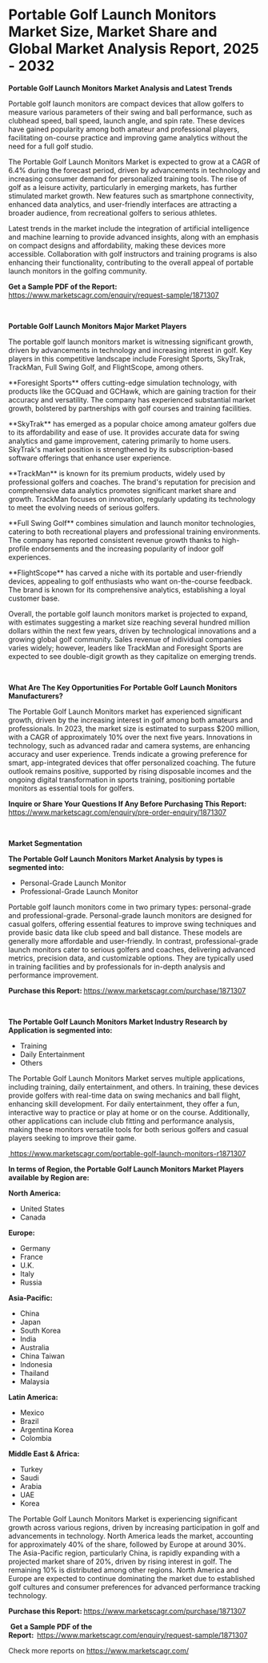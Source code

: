<p><h1>Portable Golf Launch Monitors Market Size, Market Share and Global Market Analysis Report, 2025 - 2032</h1></p><p><strong>Portable Golf Launch Monitors Market Analysis and Latest Trends</strong></p>
<p><p>Portable golf launch monitors are compact devices that allow golfers to measure various parameters of their swing and ball performance, such as clubhead speed, ball speed, launch angle, and spin rate. These devices have gained popularity among both amateur and professional players, facilitating on-course practice and improving game analytics without the need for a full golf studio.</p><p>The Portable Golf Launch Monitors Market is expected to grow at a CAGR of 6.4% during the forecast period, driven by advancements in technology and increasing consumer demand for personalized training tools. The rise of golf as a leisure activity, particularly in emerging markets, has further stimulated market growth. New features such as smartphone connectivity, enhanced data analytics, and user-friendly interfaces are attracting a broader audience, from recreational golfers to serious athletes.</p><p>Latest trends in the market include the integration of artificial intelligence and machine learning to provide advanced insights, along with an emphasis on compact designs and affordability, making these devices more accessible. Collaboration with golf instructors and training programs is also enhancing their functionality, contributing to the overall appeal of portable launch monitors in the golfing community.</p></p>
<p><strong>Get a Sample PDF of the Report:&nbsp;</strong> <a href="https://www.marketscagr.com/enquiry/request-sample/1871307?utm_campaign=2994&utm_medium=2&utm_source=Github&utm_content=ia&utm_term=11042025&utm_id=portable-golf-launch-monitors">https://www.marketscagr.com/enquiry/request-sample/1871307</a></p>
<p>&nbsp;</p>
<p><strong>Portable Golf Launch Monitors Major Market Players</strong></p>
<p><p>The portable golf launch monitors market is witnessing significant growth, driven by advancements in technology and increasing interest in golf. Key players in this competitive landscape include Foresight Sports, SkyTrak, TrackMan, Full Swing Golf, and FlightScope, among others.</p><p>**Foresight Sports** offers cutting-edge simulation technology, with products like the GCQuad and GCHawk, which are gaining traction for their accuracy and versatility. The company has experienced substantial market growth, bolstered by partnerships with golf courses and training facilities.</p><p>**SkyTrak** has emerged as a popular choice among amateur golfers due to its affordability and ease of use. It provides accurate data for swing analytics and game improvement, catering primarily to home users. SkyTrak's market position is strengthened by its subscription-based software offerings that enhance user experience.</p><p>**TrackMan** is known for its premium products, widely used by professional golfers and coaches. The brand's reputation for precision and comprehensive data analytics promotes significant market share and growth. TrackMan focuses on innovation, regularly updating its technology to meet the evolving needs of serious golfers.</p><p>**Full Swing Golf** combines simulation and launch monitor technologies, catering to both recreational players and professional training environments. The company has reported consistent revenue growth thanks to high-profile endorsements and the increasing popularity of indoor golf experiences.</p><p>**FlightScope** has carved a niche with its portable and user-friendly devices, appealing to golf enthusiasts who want on-the-course feedback. The brand is known for its comprehensive analytics, establishing a loyal customer base.</p><p>Overall, the portable golf launch monitors market is projected to expand, with estimates suggesting a market size reaching several hundred million dollars within the next few years, driven by technological innovations and a growing global golf community. Sales revenue of individual companies varies widely; however, leaders like TrackMan and Foresight Sports are expected to see double-digit growth as they capitalize on emerging trends.</p></p>
<p>&nbsp;</p>
<p><strong>What Are The Key Opportunities For Portable Golf Launch Monitors Manufacturers?</strong></p>
<p><p>The Portable Golf Launch Monitors market has experienced significant growth, driven by the increasing interest in golf among both amateurs and professionals. In 2023, the market size is estimated to surpass $200 million, with a CAGR of approximately 10% over the next five years. Innovations in technology, such as advanced radar and camera systems, are enhancing accuracy and user experience. Trends indicate a growing preference for smart, app-integrated devices that offer personalized coaching. The future outlook remains positive, supported by rising disposable incomes and the ongoing digital transformation in sports training, positioning portable monitors as essential tools for golfers.</p></p>
<p><strong>Inquire or Share Your Questions If Any Before Purchasing This Report:</strong> <a href="https://www.marketscagr.com/enquiry/pre-order-enquiry/1871307?utm_campaign=2994&utm_medium=2&utm_source=Github&utm_content=ia&utm_term=11042025&utm_id=portable-golf-launch-monitors">https://www.marketscagr.com/enquiry/pre-order-enquiry/1871307</a></p>
<p>&nbsp;</p>
<p><strong>Market Segmentation</strong></p>
<p><strong>The Portable Golf Launch Monitors Market Analysis by types is segmented into:</strong></p>
<p><ul><li>Personal-Grade Launch Monitor</li><li>Professional-Grade Launch Monitor</li></ul></p>
<p><p>Portable golf launch monitors come in two primary types: personal-grade and professional-grade. Personal-grade launch monitors are designed for casual golfers, offering essential features to improve swing techniques and provide basic data like club speed and ball distance. These models are generally more affordable and user-friendly. In contrast, professional-grade launch monitors cater to serious golfers and coaches, delivering advanced metrics, precision data, and customizable options. They are typically used in training facilities and by professionals for in-depth analysis and performance improvement.</p></p>
<p><strong>Purchase this Report:&nbsp;</strong><a href="https://www.marketscagr.com/purchase/1871307?utm_campaign=2994&utm_medium=2&utm_source=Github&utm_content=ia&utm_term=11042025&utm_id=portable-golf-launch-monitors">https://www.marketscagr.com/purchase/1871307</a></p>
<p>&nbsp;</p>
<p><strong>The Portable Golf Launch Monitors Market Industry Research by Application is segmented into:</strong></p>
<p><ul><li>Training</li><li>Daily Entertainment</li><li>Others</li></ul></p>
<p><p>The Portable Golf Launch Monitors Market serves multiple applications, including training, daily entertainment, and others. In training, these devices provide golfers with real-time data on swing mechanics and ball flight, enhancing skill development. For daily entertainment, they offer a fun, interactive way to practice or play at home or on the course. Additionally, other applications can include club fitting and performance analysis, making these monitors versatile tools for both serious golfers and casual players seeking to improve their game.</p></p>
<p><a href="https://www.marketscagr.com/portable-golf-launch-monitors-r1871307?utm_campaign=2994&utm_medium=2&utm_source=Github&utm_content=ia&utm_term=11042025&utm_id=portable-golf-launch-monitors">&nbsp;https://www.marketscagr.com/portable-golf-launch-monitors-r1871307</a></p>
<p><strong>In terms of Region, the Portable Golf Launch Monitors Market Players available by Region are:</strong></p>
<p>
    <p> <strong> North America: </strong>
        <ul>
            <li>United States</li>
            <li>Canada</li>
        </ul>
        </p> 
    <p> <strong> Europe: </strong>
        <ul>
            <li>Germany</li>
            <li>France</li>
            <li>U.K.</li>
            <li>Italy</li>
            <li>Russia</li>
        </ul>
        </p> 
    <p> <strong> Asia-Pacific: </strong>
        <ul>
            <li>China</li>
            <li>Japan</li>
            <li>South Korea</li>
            <li>India</li>
            <li>Australia</li>
            <li>China Taiwan</li>
            <li>Indonesia</li>
            <li>Thailand</li>
            <li>Malaysia</li>
        </ul>
        </p> 
    <p> <strong> Latin America: </strong>
        <ul>
            <li>Mexico</li>
            <li>Brazil</li>
            <li>Argentina Korea</li>
            <li>Colombia</li>
        </ul>
        </p> 
    <p> <strong> Middle East & Africa: </strong>
        <ul>
            <li>Turkey</li>
            <li>Saudi</li>
            <li>Arabia</li>
            <li>UAE</li>
            <li>Korea</li>
        </ul>
    </p>
    </p>
<p><p>The Portable Golf Launch Monitors Market is experiencing significant growth across various regions, driven by increasing participation in golf and advancements in technology. North America leads the market, accounting for approximately 40% of the share, followed by Europe at around 30%. The Asia-Pacific region, particularly China, is rapidly expanding with a projected market share of 20%, driven by rising interest in golf. The remaining 10% is distributed among other regions. North America and Europe are expected to continue dominating the market due to established golf cultures and consumer preferences for advanced performance tracking technology.</p></p>
<p><strong>Purchase this Report: </strong><a href="https://www.marketscagr.com/purchase/1871307?utm_campaign=2994&utm_medium=2&utm_source=Github&utm_content=ia&utm_term=11042025&utm_id=portable-golf-launch-monitors">https://www.marketscagr.com/purchase/1871307</a></p>
<p>&nbsp;<strong>Get a Sample PDF of the Report:&nbsp;&nbsp;</strong><a href="https://www.marketscagr.com/enquiry/request-sample/1871307?utm_campaign=2994&utm_medium=2&utm_source=Github&utm_content=ia&utm_term=11042025&utm_id=portable-golf-launch-monitors">https://www.marketscagr.com/enquiry/request-sample/1871307</a></p>
<p><strong></strong></p>
<p>Check more reports on <a href="https://www.marketscagr.com/?utm_campaign=2994&utm_medium=2&utm_source=Github&utm_content=ia&utm_term=11042025&utm_id=portable-golf-launch-monitors">https://www.marketscagr.com/</a></p>